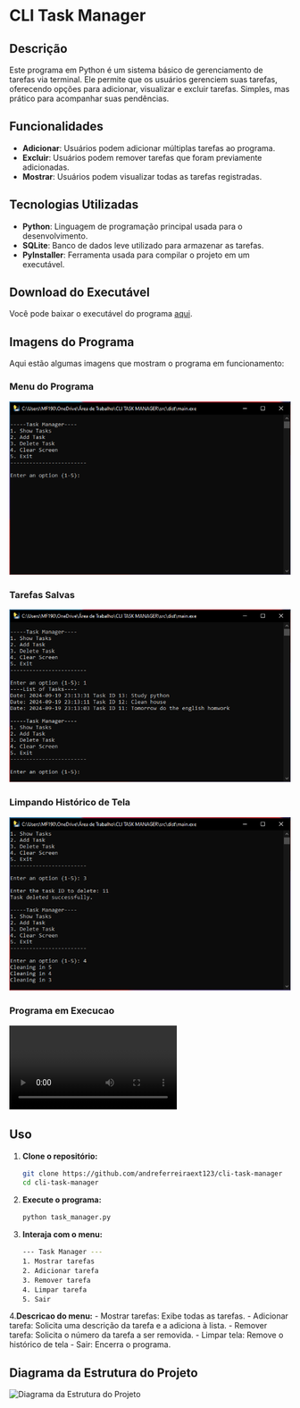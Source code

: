 # CLI Task Manager

## Descrição
Este programa em Python é um sistema básico de gerenciamento de tarefas via terminal. Ele permite que os usuários gerenciem suas tarefas, oferecendo opções para adicionar, visualizar e excluir tarefas. Simples, mas prático para acompanhar suas pendências.

## Funcionalidades
- **Adicionar**: Usuários podem adicionar múltiplas tarefas ao programa.
- **Excluir**: Usuários podem remover tarefas que foram previamente adicionadas.
- **Mostrar**: Usuários podem visualizar todas as tarefas registradas.

## Tecnologias Utilizadas
- **Python**: Linguagem de programação principal usada para o desenvolvimento.
- **SQLite**: Banco de dados leve utilizado para armazenar as tarefas.
- **PyInstaller**: Ferramenta usada para compilar o projeto em um executável.

## Download do Executável
Você pode baixar o executável do programa [aqui](https://github.com/andreferreiraext123/cli-task-manager/releases/download/untagged-b30cf9892f2fded3da52/main.exe).

## Imagens do Programa
Aqui estão algumas imagens que mostram o programa em funcionamento:

### Menu do Programa
![Menu do programa](docs/images/menu.PNG)

### Tarefas Salvas
![Tarefas salvas](docs/images/list_with_tasks.PNG)

### Limpando Histórico de Tela
![Limpando histórico de tela](docs/images/cleaning_screen.PNG)

### Programa em Execucao
![Fechando programa](docs/images/gif.mp4)


## Uso
1. **Clone o repositório:**
   ```bash
   git clone https://github.com/andreferreiraext123/cli-task-manager
   cd cli-task-manager
2. **Execute o programa:**
    ```bash
    python task_manager.py

3. **Interaja com o menu:**
    ```bash
    --- Task Manager ---
    1. Mostrar tarefas
    2. Adicionar tarefa
    3. Remover tarefa
    4. Limpar tarefa
    5. Sair


4.**Descricao do menu:**
    - Mostrar tarefas: Exibe todas as tarefas.
    - Adicionar tarefa: Solicita uma descrição da tarefa e a adiciona à lista.
    - Remover tarefa: Solicita o número da tarefa a ser removida.
    - Limpar tela: Remove o histórico de tela
    - Sair: Encerra o programa.

## Diagrama da Estrutura do Projeto
![Diagrama da Estrutura do Projeto](docs/images/der.PNG)

